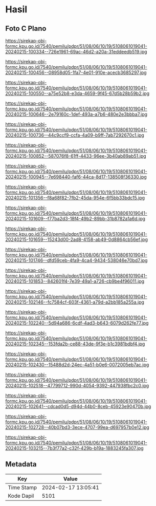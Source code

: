 # Hasil

## Foto C Plano

https://sirekap-obj-formc.kpu.go.id/7540/pemilu/pdpr/51/08/06/10/19/5108061019041-20240215-100334--726e1961-69ac-46d2-a20a-31eddeedb519.jpg

https://sirekap-obj-formc.kpu.go.id/7540/pemilu/pdpr/51/08/06/10/19/5108061019041-20240215-100456--08958d05-1fa7-4e01-910e-acecb3685297.jpg

https://sirekap-obj-formc.kpu.go.id/7540/pemilu/pdpr/51/08/06/10/19/5108061019041-20240215-100550--a75e52b8-e3da-4659-9f45-67d5b28b59b2.jpg

https://sirekap-obj-formc.kpu.go.id/7540/pemilu/pdpr/51/08/06/10/19/5108061019041-20240215-100646--2e79160c-1def-493a-a7b6-480e2e3bbba7.jpg

https://sirekap-obj-formc.kpu.go.id/7540/pemilu/pdpr/51/08/06/10/19/5108061019041-20240215-100736--44c9ccf9-ccfa-4a09-b9ff-7ab7292670c1.jpg

https://sirekap-obj-formc.kpu.go.id/7540/pemilu/pdpr/51/08/06/10/19/5108061019041-20240215-100852--587076f8-61ff-4433-96ee-3b40ab89ab51.jpg

https://sirekap-obj-formc.kpu.go.id/7540/pemilu/pdpr/51/08/06/10/19/5108061019041-20240215-100945--7e698440-faf6-44ca-8d17-138508f36330.jpg

https://sirekap-obj-formc.kpu.go.id/7540/pemilu/pdpr/51/08/06/10/19/5108061019041-20240215-101356--f8a68f82-7fb2-45da-954e-6f5bb33bdc15.jpg

https://sirekap-obj-formc.kpu.go.id/7540/pemilu/pdpr/51/08/06/10/19/5108061019041-20240215-101609--f77ba2d3-18f4-49b2-89bb-31b8782a1a6d.jpg

https://sirekap-obj-formc.kpu.go.id/7540/pemilu/pdpr/51/08/06/10/19/5108061019041-20240215-101659--15243d00-2ad8-4158-ab49-0d8864cb56ef.jpg

https://sirekap-obj-formc.kpu.go.id/7540/pemilu/pdpr/51/08/06/10/19/5108061019041-20240215-101746--dfd59ceb-4fa9-4ca4-9434-538046e70bd7.jpg

https://sirekap-obj-formc.kpu.go.id/7540/pemilu/pdpr/51/08/06/10/19/5108061019041-20240215-101853--842601f4-7e39-49a1-a726-cb9be4f96011.jpg

https://sirekap-obj-formc.kpu.go.id/7540/pemilu/pdpr/51/08/06/10/19/5108061019041-20240215-102146--fc7584cf-603f-4361-a79d-a2bb185a255a.jpg

https://sirekap-obj-formc.kpu.go.id/7540/pemilu/pdpr/51/08/06/10/19/5108061019041-20240215-102240--5d94a686-6cdf-4ad3-b643-6079d262fe77.jpg

https://sirekap-obj-formc.kpu.go.id/7540/pemilu/pdpr/51/08/06/10/19/5108061019041-20240215-102345--153fda2b-ce88-43de-9f3e-b1c3981bdbf4.jpg

https://sirekap-obj-formc.kpu.go.id/7540/pemilu/pdpr/51/08/06/10/19/5108061019041-20240215-102430--15488d2d-24ec-4a51-b0e6-0072005eb7ac.jpg

https://sirekap-obj-formc.kpu.go.id/7540/pemilu/pdpr/51/08/06/10/19/5108061019041-20240215-102518--47799712-990d-4054-9392-447938fbc2c0.jpg

https://sirekap-obj-formc.kpu.go.id/7540/pemilu/pdpr/51/08/06/10/19/5108061019041-20240215-102641--cdcad0d5-d94d-44b0-8ceb-45923e90470b.jpg

https://sirekap-obj-formc.kpu.go.id/7540/pemilu/pdpr/51/08/06/10/19/5108061019041-20240215-102728--40b07bd3-3ece-4707-99ea-d697957b0e12.jpg

https://sirekap-obj-formc.kpu.go.id/7540/pemilu/pdpr/51/08/06/10/19/5108061019041-20240215-103215--7b3f77a2-c32f-429b-b19a-1883245fa307.jpg


## Metadata

| Key        | Value               |
| ---------- | ------------------- |
| Time Stamp | 2024-02-17 13:05:41 |
| Kode Dapil | 5101                |



